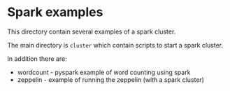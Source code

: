 Spark examples
==============
This directory contain several examples of a spark cluster.

The main directory is `cluster` which contain scripts to start a spark cluster.

In addition there are:

* wordcount - pyspark example of word counting using spark
* zeppelin - example of running the zeppelin (with a spark cluster)
